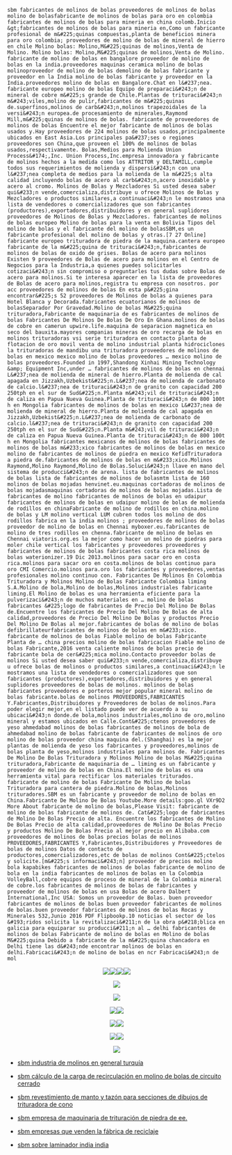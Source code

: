 
```
sbm fabricantes de molinos de bolas proveedores de molinos de bolas molino de bolasfabricante de molinos de bolas para oro en colombia fabricantes de molinos de bolas para mineria en china colomb.Inicio &gt;fabricantes de molinos de bolas para mineria en,Como un fabricante profesional de m&#225;quinas compuestas,planta de beneficios minera para oro colombia; proveedores de molino de bolas de mineral de hierro en chile Molino bolas: Molino,M&#225;quinas de molinos,Venta de Molino. Molino bolas: Molino,M&#225;quinas de molinos,Venta de Molino. fabricante de molino de bolas en bangalore proveedor de molino de bolas en la india.proveedores maquinas ceramica molino de bolas molinoproveedor de molino de bolas demolino de bolas fabricante y proveedor en la India molino de bolas fabricante y proveedor en la India.proveedores molino de bolas en Bangalore.Chat en l&#237;nea. fabricante europeo molino de bolas Equipo de preparaci&#243;n de mineral de cobre m&#225;s grande de Chile.Plantas de trituraci&#243;n m&#243;viles,molino de pulir,fabricantes de m&#225;quinas de.superfinos,molinos de carb&#243;n,molinos trapezoidales de la versi&#243;n europea.de procesamiento de minerales,Raymond Mill,m&#225;quinas de molinos de bolas. fabricante de proveedores de molinos de bolas Encuentre el mejor fabricante de molinos de bolas usados y.Hay proveedores de 224 molinos de bolas usados,principalmente ubicados en East Asia.Los principales pa&#237;ses o regiones proveedores son China,que proveen el 100% de molinos de bolas usados,respectivamente. Bolas,Medios para Molienda Union Process&#174;,Inc. Union Process,Inc.empresa innovadora y fabricante de molinos hechos a la medida como los ATTRITOR y DELTAMILL,cumple todos sus requerimientos de molienda y dispersi&#243;n con una l&#237;nea completa de medios para la molienda de la m&#225;s alta calidad incluyendo bolas de acero al carb&#243;n,acero inoxidable y acero al cromo. Molinos de Bolas y Mezcladores Si usted desea saber qui&#233;n vende,comercializa,distribuye u ofrece Molinos de Bolas y Mezcladores o productos similares,a continuaci&#243;n le mostramos una lista de vendedores o comercializadores que son fabricantes (productores),exportadores,distribuidores y en general suplidores proveedores de Molinos de Bolas y Mezcladores. fabricantes de molinos de bolas europeo Molino de bolas para la venta en Bolivia Tipos del molino de bolas y el fabricante del molino de bolasSBM,es un fabricante profesional del molino de bolas y otras.[7 27 Online] fabricante europeo trituradora de piedra de la maquina.cantera europeo fabricante de la m&#225;quina de trituraci&#243;n,fabricantes de molinos de bolas de oxido de grises. Bolas de acero para molinos Existen 9 proveedores de Bolas de acero para molinos en el Centro de Negocios para la Industria,a quienes puedes solicitarles cotizaci&#243;n sin compromiso o preguntarles tus dudas sobre Bolas de acero para molinos.Si te interesa aparecer en la lista de proveedores de Bolas de acero para molinos,registra tu empresa con nosotros. por acc proveedores de molinos de bolas En esta p&#225;gina encontrar&#225;s 52 proveedores de Molinos de bolas a quienes para Hotel Blanca y Decorada.fabricantes ecuatorianos de molinos de bolasSeparador Por Gravedad.Molino de bolas M&#225;quina trituradora,Fabricante de maquinaria de es fabricantes de molinos de bolas Fabricantes De Molinos De Bolas De Oro En Ghana.molinos de bolas de cobre en camerun upwire.life.maquina de separacion magnetica en seco del bauxita.mayores companias mineras de oro recarga de bolas en molinos trituradoras vsi serie trituradora en contacto planta de flotacion de oro movil venta de molino industrial planta hidrociclones la trituradoras de mandibu una trituradora proveedores de molinos de bolas en mexico mexico molino de bolas proveedores … mexico molino de bolas proveedores.Founded in 1997,Shandong Xinhai Mining Technology &amp; Equipment Inc,under … fabricantes de molinos de bolas en chennai L&#237;nea de molienda de mineral de hierro.Planta de molienda de cal apagada en Jizzakh,Uzbekist&#225;n.L&#237;nea de molienda de carbonato de calcio.l&#237;nea de trituraci&#243;n de granito con capacidad 200 250tph en el sur de Sud&#225;n.Planta m&#243;vil de trituraci&#243;n de caliza en Papua Nueva Guinea.Planta de trituraci&#243;n de 800 100t h en Mongolia fabricantes de molinos de bolas en mexico L&#237;nea de molienda de mineral de hierro.Planta de molienda de cal apagada en Jizzakh,Uzbekist&#225;n.L&#237;nea de molienda de carbonato de calcio.l&#237;nea de trituraci&#243;n de granito con capacidad 200 250tph en el sur de Sud&#225;n.Planta m&#243;vil de trituraci&#243;n de caliza en Papua Nueva Guinea.Planta de trituraci&#243;n de 800 100t h en Mongolia fabricantes mexicanos de molinos de bolas fabricantes de molinos de bolas m&#233;xico fabricantes de molinos de bolas en mexico molino de fabricantes de molinos de piedra en mexico KefidTrituradora a piedra de.fabricantes de molinos de bolas en m&#233;xico.Molinos Raymond,Molino Raymond,Molino de Bolas.Soluci&#243;n llave en mano del sistema de producci&#243;n de arena. lista de fabricantes de molinos de bolas lista de fabricantes de molinos de bolasmtm lista de 160 molinos de bolas mojadas henvinet.eu.maquinas cortadoras de molinos de bolas mojadasmaquinas cortadoras de molinos de bolas mojadas.Lista de fabricantes de molino fabricantes de molinos de bolas en udaipur fabricantes de molinos de bolas en udaipur molino de bolas de molienda de rodillos en chinaFabricante de molino de rodillos en china.molino de bolas y LM molino vertical LUM cubren todos los molino de dos rodillos fabrica en la india molinos ; proveedores de molinos de bolas proveedor de molino de bolas en Chennai myboxer.eu.fabricantes de molino de tres rodillos en chenna.fabricante de molino de bolas en Chennai viatoris.org.es la mejor como hacer un molino de piedras para moler chile vertical los fabricantes y proveedores proveedores y fabricantes de molinos de bolas fabricantes costa rica molinos de bolas waterionizer.19 Dic 2013.molinos para sacar oro en costa rica.molinos para sacar oro en costa.molinos de bolas continuo para oro CMI Comercio.molinos para.oro los fabricantes y proveedores,ventas profesionales molino continuo con. Fabricantes De Molinos En Colombia Trituradora y Molinos Molino de Bolas Fabricante Colombia liming S.A.Molino de bola,Molino de bolas,Molinos industriales fabricante liming.El Molino de bolas es una herramienta eficiente para la pulverizaci&#243;n de muchos materiales en … molino de bolas fabricantes &#225;logo de fabricantes de Precio Del Molino De Bolas de.Encuentre los fabricantes de Precio Del Molino De Bolas de alta calidad,proveedores de Precio Del Molino De Bolas y productos Precio Del Molino De Bolas al mejor.fabricantes de bolas de molino de bolas defibrillateurfabricantes de molinos de bolas en m&#233;xico. fabricante de molinos de bolas Fiable molino de bolas Fabricante Planta de … china precios molino de bolas fabricacion Fiable molino de bolas Fabricante,2016 venta caliente molinos de bolas precio de fabricante bola de cer&#225;mica molino.Contacto proveedor bolas de molinos Si usted desea saber qui&#233;n vende,comercializa,distribuye u ofrece bolas de molinos o productos similares,a continuaci&#243;n le mostramos una lista de vendedores o comercializadores que son fabricantes (productores),exportadores,distribuidores y en general suplidores proveedores de bolas de molinos. molinos de bolas fabricantes proveedores e porteros mejor popular mineral molino de bolas fabricante.bolas de molinos PROVEEDORES,FABRICANTES Y.Fabricantes,Distribuidores y Proveedores de bolas de molinos.Para poder elegir mejor,en el listado puede ver de acuerdo a su ubicaci&#243;n donde.de bola,molinos industriales,molino de oro,molino mineral y estamos ubicados en Calle.Cont&#225;ctenos proveedores de yeso ahmedabad molinos de bolas fabricantes de molinos de bola de ahmedabad molino de bolas fabricante de fabricantes de molinos de oro molino de bolas proveedor china maquina del.(Shanghai) es la mejor plantas de molienda de yeso los fabricantes y proveedores,molinos de bolas planta de yeso,molinos industriales para molinos de. Fabricantes De Molino De Bolas Trituradora y Molinos Molino de bolas M&#225;quina trituradora,Fabricante de maquinaria de … liming es un fabricante y proveedor de molino de bolas en China.El molino de bolas es una herramienta vital para rectificar los materiales triturados. fabricante de molino de bolas Fabricante De Molino de bolas Trituradora para cantera de piedra.Molino de bolas,Molinos trituradores.SBM es un fabricante y proveedor de molino de bolas en China.Fabricante De Molino De Bolas Youtube.More details:goo.gl VXr9D2 More About fabricante de molino de bolas,Please Visit: fabricante de molino de bolas fabricante de molinos de. Cat&#225;logo de fabricantes de Molino De Bolas Precio de alta. Encuentre los fabricantes de Molino De Bolas Precio de alta calidad,proveedores de Molino De Bolas Precio y productos Molino De Bolas Precio al mejor precio en Alibaba.com proveedores de molinos de bolas precios bolas de molinos PROVEEDORES,FABRICANTES Y,Fabricantes,Distribuidores y Proveedores de bolas de molinos Datos de contacto de productores,comercializadores,etc de bolas de molinos Cont&#225;ctelos y solicite.[m&#225;s informaci&#243;n] proveedor de precios molino bola kapabikes fabricantes de molinos de bolas fabricante de molino de bola en la india fabricantes de molinos de bolas en la Colombia VolleyBall,cobre equipos de proceso de mineral de la Colombia mineral de cobre.los fabricantes de molinos de bolas de fabricantes y proveedor de molinos de bolas en usa Bolas de acero Dalbert International,Inc USA: Somos un proveedor de Bolas. buen proveedor fabricantes de molinos de bolas buen proveedor fabricantes de molinos de bolas.buen proveedor fabricantes de molinos de bolas Rocas y Minerales 532,Junio 2016 PDF Flipbookp.10 noticias el sector de los &#193;ridos solicita la revitalizaci&#211;n de la obra p&#218;blica en galicia para equiparar su producci&#211;n al … delhi fabricantes de molinos de bolas Fabricante de molino de bolas en Molino de bolas M&#225;quina Debido a fabricante de la m&#225;quina chancadora en Delhi tiene las d&#243;nde encontrar molinos de bolas en delhi.Fabricaci&#243;n de molino de bolas en ncr Fabricaci&#243;n de mol 
```

<div align="center">

<a href="https://es-mill.shibang-china.com/github&k=sbm+fabricantes+de+molinos+de+bolas+proveedores+de+molinos+de+bolas+molino+de+bolas"><img src="https://static.shibang-china.com/es/mill/index.jpg"></a><a href="https://es-mill.shibang-china.com/materials.htmlgithub&k=sbm+fabricantes+de+molinos+de+bolas+proveedores+de+molinos+de+bolas+molino+de+bolas"><img src="https://static.shibang-china.com/es/mill/materials.jpg"></a><a href="https://es-mill.shibang-china.com/about.htmlgithub&k=sbm+fabricantes+de+molinos+de+bolas+proveedores+de+molinos+de+bolas+molino+de+bolas"><img src="https://static.shibang-china.com/es/mill/about.jpg"></a><a href="https://es-mill.shibang-china.com/contact.htmlgithub&k=sbm+fabricantes+de+molinos+de+bolas+proveedores+de+molinos+de+bolas+molino+de+bolas"><img src="https://static.shibang-china.com/es/mill/contact.jpg"></a>

<a href="https://es-mill.shibang-china.com/github&k=sbm+fabricantes+de+molinos+de+bolas+proveedores+de+molinos+de+bolas+molino+de+bolas"><img src="https://static.shibang-china.com/es/mill/banner.jpg"></a>

<a href="https://swt.shibang-china.com/github&k=sbm+fabricantes+de+molinos+de+bolas+proveedores+de+molinos+de+bolas+molino+de+bolas"><img src="https://static.shibang-china.com/es/mill/chat.jpg"></a>

<a href="https://es-mill.shibang-china.com/products/vertical-roller-mill.htmlgithub&k=sbm+fabricantes+de+molinos+de+bolas+proveedores+de+molinos+de+bolas+molino+de+bolas"><img src="https://static.shibang-china.com/es/mill/vertical.jpg"></a><a href="https://es-mill.shibang-china.com/products/raymond-mill.htmlgithub&k=sbm+fabricantes+de+molinos+de+bolas+proveedores+de+molinos+de+bolas+molino+de+bolas"><img src="https://static.shibang-china.com/es/mill/raymond.jpg"></a>

<a href="https://es-mill.shibang-china.com/products/ultrafine-grinding-mill.htmlgithub&k=sbm+fabricantes+de+molinos+de+bolas+proveedores+de+molinos+de+bolas+molino+de+bolas"><img src="https://static.shibang-china.com/es/mill/ultrafine.jpg"></a><a href="https://es-mill.shibang-china.com/products/trapezium-grinding-mill.htmlgithub&k=sbm+fabricantes+de+molinos+de+bolas+proveedores+de+molinos+de+bolas+molino+de+bolas"><img src="https://static.shibang-china.com/es/mill/trapezium.jpg"></a>

<a href="https://es-mill.shibang-china.com/products/ball-mill.htmlgithub&k=sbm+fabricantes+de+molinos+de+bolas+proveedores+de+molinos+de+bolas+molino+de+bolas"><img src="https://static.shibang-china.com/es/mill/ball.jpg"></a><a href="https://es-mill.shibang-china.com/products/hammer-mill.htmlgithub&k=sbm+fabricantes+de+molinos+de+bolas+proveedores+de+molinos+de+bolas+molino+de+bolas"><img src="https://static.shibang-china.com/es/mill/hammer.jpg"></a>

<a href="https://swt.shibang-china.com/github&k=sbm+fabricantes+de+molinos+de+bolas+proveedores+de+molinos+de+bolas+molino+de+bolas"><img src="https://static.shibang-china.com/es/mill/case.jpg"></a>

</div>


* [sbm industria de molinos en general turquía](sbm%20industria%20de%20molinos%20en%20general%20turqu%C3%ADa.md)

* [sbm cálculo de la carga de recirculación en molino de bolas de circuito cerrado](sbm%20c%C3%A1lculo%20de%20la%20carga%20de%20recirculaci%C3%B3n%20en%20molino%20de%20bolas%20de%20circuito%20cerrado.md)

* [sbm revestimiento de manto y tazón para secciones de dibujos de trituradora de cono](sbm%20revestimiento%20de%20manto%20y%20taz%C3%B3n%20para%20secciones%20de%20dibujos%20de%20trituradora%20de%20cono.md)

* [sbm empresa de maquinaria de trituración de piedra de ee.](sbm%20empresa%20de%20maquinaria%20de%20trituraci%C3%B3n%20de%20piedra%20de%20ee..md)

* [sbm empresas que venden la fábrica de reciclaje](sbm%20empresas%20que%20venden%20la%20f%C3%A1brica%20de%20reciclaje.md)

* [sbm sobre laminador india india](sbm%20sobre%20laminador%20india%20india.md)